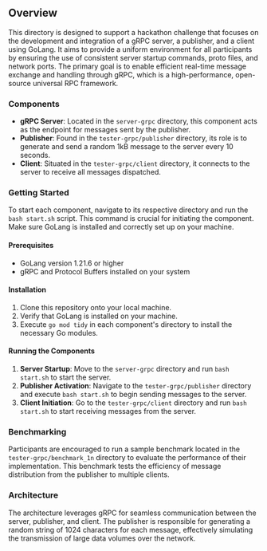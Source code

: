 ## Overview
This directory is designed to support a hackathon challenge that focuses on the development and integration of a gRPC server, a publisher, and a client using GoLang. It aims to provide a uniform environment for all participants by ensuring the use of consistent server startup commands, proto files, and network ports. The primary goal is to enable efficient real-time message exchange and handling through gRPC, which is a high-performance, open-source universal RPC framework.

### Components
- **gRPC Server**: Located in the `server-grpc` directory, this component acts as the endpoint for messages sent by the publisher.
- **Publisher**: Found in the `tester-grpc/publisher` directory, its role is to generate and send a random 1kB message to the server every 10 seconds.
- **Client**: Situated in the `tester-grpc/client` directory, it connects to the server to receive all messages dispatched.

### Getting Started
To start each component, navigate to its respective directory and run the `bash start.sh` script. This command is crucial for initiating the component. Make sure GoLang is installed and correctly set up on your machine.

#### Prerequisites
- GoLang version 1.21.6 or higher
- gRPC and Protocol Buffers installed on your system

#### Installation
1. Clone this repository onto your local machine.
2. Verify that GoLang is installed on your machine.
3. Execute `go mod tidy` in each component's directory to install the necessary Go modules.

#### Running the Components
1. **Server Startup**: Move to the `server-grpc` directory and run `bash start.sh` to start the server.
2. **Publisher Activation**: Navigate to the `tester-grpc/publisher` directory and execute `bash start.sh` to begin sending messages to the server.
3. **Client Initiation**: Go to the `tester-grpc/client` directory and run `bash start.sh` to start receiving messages from the server.

### Benchmarking
Participants are encouraged to run a sample benchmark located in the `tester-grpc/benchmark_1n` directory to evaluate the performance of their implementation. This benchmark tests the efficiency of message distribution from the publisher to multiple clients.

### Architecture
The architecture leverages gRPC for seamless communication between the server, publisher, and client. The publisher is responsible for generating a random string of 1024 characters for each message, effectively simulating the transmission of large data volumes over the network.

